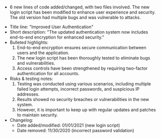  + 6 new lines of code added/changed, with two files involved. The new login script has been modified to enhance user experience and security. The old version had multiple bugs and was vulnerable to attacks. 
- Title line: "Improved User Authentication"
- Short description: "The updated authentication system now includes end-to-end encryption for enhanced security."
- Bulleted highlights:
  1. End-to-end encryption ensures secure communication between users and the application.
  2. The new login script has been thoroughly tested to eliminate bugs and vulnerabilities.
  3. Access controls have been strengthened by requiring two-factor authentication for all accounts. 
- Risks & testing notes:
  1. Testing was conducted using various scenarios, including multiple failed login attempts, incorrect passwords, and suspicious IP addresses.
  2. Results showed no security breaches or vulnerabilities in the new system.
  3. However, it is important to keep up with regular updates and patches to maintain security. 
- Changelog: 
    * Date added/modified: 01/01/2021 (new login script)
    * Date removed: 11/30/2020 (incorrect password validation)
